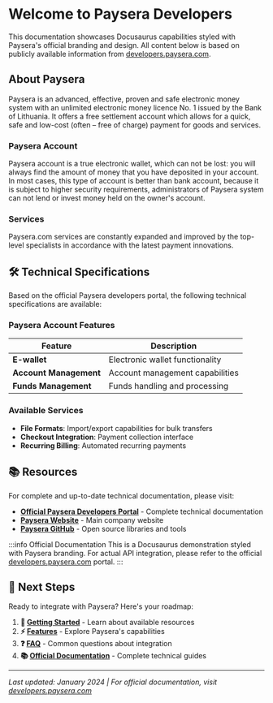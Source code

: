 # Welcome to Paysera Developers

This documentation showcases Docusaurus capabilities styled with Paysera's official branding and design. All content below is based on publicly available information from [developers.paysera.com](https://developers.paysera.com).

## About Paysera

Paysera is an advanced, effective, proven and safe electronic money system with an unlimited electronic money licence No. 1 issued by the Bank of Lithuania. It offers a free settlement account which allows for a quick, safe and low-cost (often – free of charge) payment for goods and services.

### Paysera Account

Paysera account is a true electronic wallet, which can not be lost: you will always find the amount of money that you have deposited in your account. In most cases, this type of account is better than bank account, because it is subject to higher security requirements, administrators of Paysera system can not lend or invest money held on the owner's account.

### Services

Paysera.com services are constantly expanded and improved by the top-level specialists in accordance with the latest payment innovations.

## 🛠️ Technical Specifications

Based on the official Paysera developers portal, the following technical specifications are available:

### Paysera Account Features

| Feature | Description |
|---------|-------------|
| **E-wallet** | Electronic wallet functionality |
| **Account Management** | Account management capabilities |
| **Funds Management** | Funds handling and processing |

### Available Services

- **File Formats**: Import/export capabilities for bulk transfers
- **Checkout Integration**: Payment collection interface
- **Recurring Billing**: Automated recurring payments

## 📚 Resources

For complete and up-to-date technical documentation, please visit:

- **[Official Paysera Developers Portal](https://developers.paysera.com)** - Complete technical documentation
- **[Paysera Website](https://paysera.com)** - Main company website
- **[Paysera GitHub](https://github.com/paysera)** - Open source libraries and tools

:::info Official Documentation
This is a Docusaurus demonstration styled with Paysera branding. For actual API integration, please refer to the official [developers.paysera.com](https://developers.paysera.com) portal.
:::

## 🚀 Next Steps

Ready to integrate with Paysera? Here's your roadmap:

1. **📖 [Getting Started](./getting-started)** - Learn about available resources
2. **⚡ [Features](./features)** - Explore Paysera's capabilities  
3. **❓ [FAQ](./faq)** - Common questions about integration
4. **📚 [Official Documentation](https://developers.paysera.com)** - Complete technical guides

---

*Last updated: January 2024 | For official documentation, visit [developers.paysera.com](https://developers.paysera.com)*
